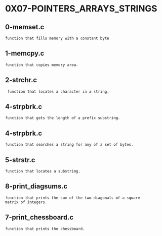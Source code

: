 # 0X07-POINTERS_ARRAYS_STRINGS
## 0-memset.c
	function that fills memory with a constant byte
## 1-memcpy.c
	function that copies memory area.
## 2-strchr.c
	 function that locates a character in a string.
## 4-strpbrk.c
	function that gets the length of a prefix substring.
## 4-strpbrk.c
	function that searches a string for any of a set of bytes.
## 5-strstr.c
	function that locates a substring.
## 8-print_diagsums.c
	function that prints the sum of the two diagonals of a square 
	matrix of integers.
## 7-print_chessboard.c
	function that prints the chessboard.